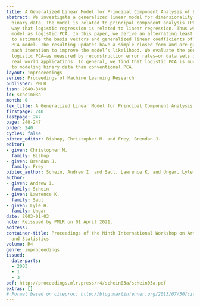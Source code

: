 ```yaml
---
title: A Generalized Linear Model for Principal Component Analysis of Binary Data
abstract: We investigate a generalized linear model for dimensionality reduction of
  binary data. The model is related to principal component analysis (PCA) in the same
  way that logistic regression is related to linear regression. Thus we refer to the
  model as logistic PCA. In this paper, we derive an alternating least squares method
  to estimate the basis vectors and generalized linear coefficients of the logistic
  PCA model. The resulting updates have a simple closed form and are guaranteed at
  each iteration to improve the model’s likelihood. We evaluate the performance of
  logistic PCA—as measured by reconstruction error rates—on data sets drawn from four
  real world applications. In general, we find that logistic PCA is much better suited
  to modeling binary data than conventional PCA.
layout: inproceedings
series: Proceedings of Machine Learning Research
publisher: PMLR
issn: 2640-3498
id: schein03a
month: 0
tex_title: A Generalized Linear Model for Principal Component Analysis of Binary Data
firstpage: 240
lastpage: 247
page: 240-247
order: 240
cycles: false
bibtex_editor: Bishop, Christopher M. and Frey, Brendan J.
editor:
- given: Christopher M.
  family: Bishop
- given: Brendan J.
  family: Frey
bibtex_author: Schein, Andrew I. and Saul, Lawrence K. and Ungar, Lyle H.
author:
- given: Andrew I.
  family: Schein
- given: Lawrence K.
  family: Saul
- given: Lyle H.
  family: Ungar
date: 2003-01-03
note: Reissued by PMLR on 01 April 2021.
address:
container-title: Proceedings of the Ninth International Workshop on Artificial Intelligence
  and Statistics
volume: R4
genre: inproceedings
issued:
  date-parts:
  - 2003
  - 1
  - 3
pdf: http://proceedings.mlr.press/r4/schein03a/schein03a.pdf
extras: []
# Format based on citeproc: http://blog.martinfenner.org/2013/07/30/citeproc-yaml-for-bibliographies/
---
```

